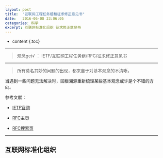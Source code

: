 ```yaml
---
layout: post
title:  "互联网工程任务组和征求修正意见书"
date:   2016-06-08 23:06:05
categories: 科学
excerpt: 互联网标准化组织 征求修正意见书
---
```


* content
{:toc}

---

> 观念get√ ： IETF/互联网工程任务组/RFC/征求修正意见书

---

> 所有莫名其妙的问题的出现，都来自于对基本观念的不清晰。

当遇到一些问题无法解决时，回根溯源重新梳理某些基本观念或许是个不错的方向。

参考文献：

* [IETF官网](http://www.ietf.org/)

* [RFC主页](http://www.ietf.org/rfc.html)

* [RFC搜索页](http://www.rfc-editor.org/search/rfc_search.php)


---

## 互联网标准化组织
